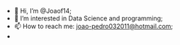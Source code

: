 - 👋 Hi, I’m @Joaof14;
- 👀 I’m interested in Data Science and programming;
- 📫 How to reach me: joao-pedro032011@hotmail.com;
-
<!---

--->
